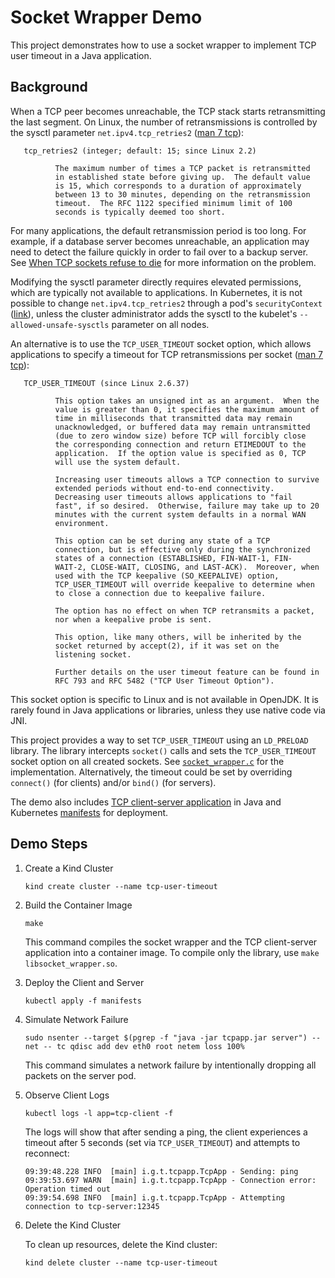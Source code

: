 # Socket Wrapper Demo

This project demonstrates how to use a socket wrapper to implement TCP user timeout in a Java application.

## Background

When a TCP peer becomes unreachable, the TCP stack starts retransmitting the last segment.
On Linux, the number of retransmissions is controlled by the sysctl parameter `net.ipv4.tcp_retries2` ([man 7 tcp](https://man7.org/linux/man-pages/man7/tcp.7.html)):

       tcp_retries2 (integer; default: 15; since Linux 2.2)

              The maximum number of times a TCP packet is retransmitted
              in established state before giving up.  The default value
              is 15, which corresponds to a duration of approximately
              between 13 to 30 minutes, depending on the retransmission
              timeout.  The RFC 1122 specified minimum limit of 100
              seconds is typically deemed too short.


For many applications, the default retransmission period is too long.
For example, if a database server becomes unreachable, an application may need to detect the failure quickly in order to fail over to a backup server.
See [When TCP sockets refuse to die](https://blog.cloudflare.com/when-tcp-sockets-refuse-to-die/) for more information on the problem.

Modifying the sysctl parameter directly requires elevated permissions, which are typically not available to applications.
In Kubernetes, it is not possible to change `net.ipv4.tcp_retries2` through a pod's `securityContext` ([link](https://kubernetes.io/docs/tasks/administer-cluster/sysctl-cluster/#safe-and-unsafe-sysctls)), unless the cluster administrator adds the sysctl to the kubelet's `--allowed-unsafe-sysctls` parameter on all nodes.

An alternative is to use the `TCP_USER_TIMEOUT` socket option, which allows applications to specify a timeout for TCP retransmissions per socket ([man 7 tcp](https://man7.org/linux/man-pages/man7/tcp.7.html)):

       TCP_USER_TIMEOUT (since Linux 2.6.37)

              This option takes an unsigned int as an argument.  When the
              value is greater than 0, it specifies the maximum amount of
              time in milliseconds that transmitted data may remain
              unacknowledged, or buffered data may remain untransmitted
              (due to zero window size) before TCP will forcibly close
              the corresponding connection and return ETIMEDOUT to the
              application.  If the option value is specified as 0, TCP
              will use the system default.

              Increasing user timeouts allows a TCP connection to survive
              extended periods without end-to-end connectivity.
              Decreasing user timeouts allows applications to "fail
              fast", if so desired.  Otherwise, failure may take up to 20
              minutes with the current system defaults in a normal WAN
              environment.

              This option can be set during any state of a TCP
              connection, but is effective only during the synchronized
              states of a connection (ESTABLISHED, FIN-WAIT-1, FIN-
              WAIT-2, CLOSE-WAIT, CLOSING, and LAST-ACK).  Moreover, when
              used with the TCP keepalive (SO_KEEPALIVE) option,
              TCP_USER_TIMEOUT will override keepalive to determine when
              to close a connection due to keepalive failure.

              The option has no effect on when TCP retransmits a packet,
              nor when a keepalive probe is sent.

              This option, like many others, will be inherited by the
              socket returned by accept(2), if it was set on the
              listening socket.

              Further details on the user timeout feature can be found in
              RFC 793 and RFC 5482 ("TCP User Timeout Option").


This socket option is specific to Linux and is not available in OpenJDK.
It is rarely found in Java applications or libraries, unless they use native code via JNI.

This project provides a way to set `TCP_USER_TIMEOUT` using an `LD_PRELOAD` library.
The library intercepts `socket()` calls and sets the `TCP_USER_TIMEOUT` socket option on all created sockets.
See [`socket_wrapper.c`](socket_wrapper.c) for the implementation.
Alternatively, the timeout could be set by overriding `connect()` (for clients) and/or `bind()` (for servers).

The demo also includes [TCP client-server application](docker/client-server/src/main/java/io/github/tsaarni/tcpapp/TcpApp.java) in Java and Kubernetes [manifests](manifests) for deployment.

## Demo Steps

1. Create a Kind Cluster

    ```
    kind create cluster --name tcp-user-timeout
    ```

2. Build the Container Image

    ```
    make
    ```

    This command compiles the socket wrapper and the TCP client-server application into a container image.
    To compile only the library, use `make libsocket_wrapper.so`.

3. Deploy the Client and Server

    ```
    kubectl apply -f manifests
    ```

4. Simulate Network Failure

    ```
    sudo nsenter --target $(pgrep -f "java -jar tcpapp.jar server") --net -- tc qdisc add dev eth0 root netem loss 100%
    ```

    This command simulates a network failure by intentionally dropping all packets on the server pod.

5. Observe Client Logs

    ```
    kubectl logs -l app=tcp-client -f
    ```

    The logs will show that after sending a ping, the client experiences a timeout after 5 seconds (set via `TCP_USER_TIMEOUT`) and attempts to reconnect:

    ```
    09:39:48.228 INFO  [main] i.g.t.tcpapp.TcpApp - Sending: ping
    09:39:53.697 WARN  [main] i.g.t.tcpapp.TcpApp - Connection error: Operation timed out
    09:39:54.698 INFO  [main] i.g.t.tcpapp.TcpApp - Attempting connection to tcp-server:12345
    ```

6. Delete the Kind Cluster

    To clean up resources, delete the Kind cluster:

    ```
    kind delete cluster --name tcp-user-timeout
    ```
